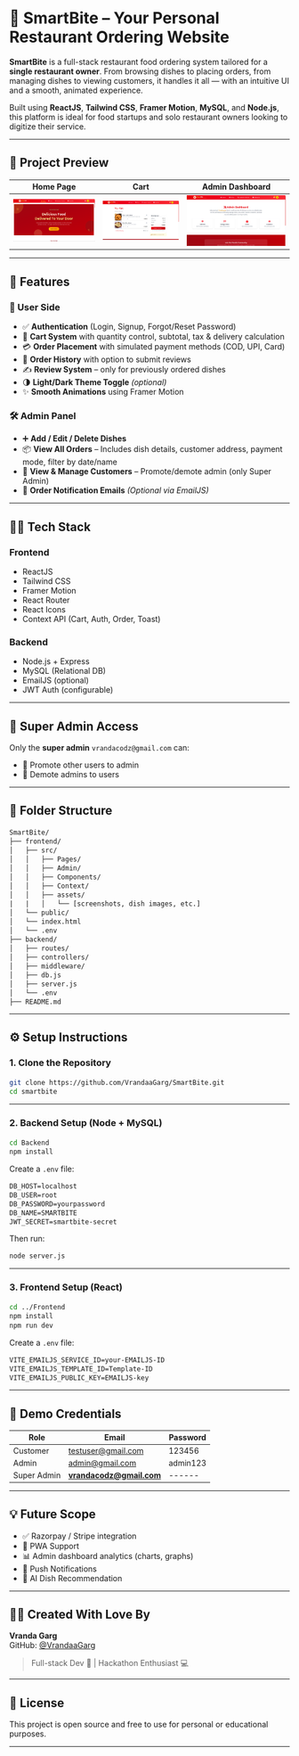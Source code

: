 # 🍔 SmartBite – Your Personal Restaurant Ordering Website

**SmartBite** is a full-stack restaurant food ordering system tailored for a **single restaurant owner**. From browsing dishes to placing orders, from managing dishes to viewing customers, it handles it all — with an intuitive UI and a smooth, animated experience.

Built using **ReactJS**, **Tailwind CSS**, **Framer Motion**, **MySQL**, and **Node.js**, this platform is ideal for food startups and solo restaurant owners looking to digitize their service.

---

## 📸 Project Preview

| Home Page | Cart | Admin Dashboard |
|-----------|------|------------------|
| ![Home](./Frontend/src/assets/home.png) | ![Cart](./Frontend/src/assets/cart.png) | ![Admin](./Frontend/src/assets/admin.png) |

---

## 🚀 Features

### 🧑 User Side
- ✅ **Authentication** (Login, Signup, Forgot/Reset Password)
- 🛒 **Cart System** with quantity control, subtotal, tax & delivery calculation
- 💳 **Order Placement** with simulated payment methods (COD, UPI, Card)
- 📜 **Order History** with option to submit reviews
- ✍️ **Review System** – only for previously ordered dishes
- 🌗 **Light/Dark Theme Toggle** *(optional)*
- ✨ **Smooth Animations** using Framer Motion

### 🛠️ Admin Panel
- ➕ **Add / Edit / Delete Dishes**
- 📦 **View All Orders** – Includes dish details, customer address, payment mode, filter by date/name
- 👥 **View & Manage Customers** – Promote/demote admin (only Super Admin)
- 📧 **Order Notification Emails** *(Optional via EmailJS)*

---

## 🧑‍💻 Tech Stack

### Frontend
- ReactJS
- Tailwind CSS
- Framer Motion
- React Router
- React Icons
- Context API (Cart, Auth, Order, Toast)

### Backend
- Node.js + Express
- MySQL (Relational DB)
- EmailJS (optional)
- JWT Auth (configurable)

---

## 🔐 Super Admin Access

Only the **super admin** `vrandacodz@gmail.com` can:
- 🔐 Promote other users to admin
- 🔐 Demote admins to users

---

## 📁 Folder Structure

```
SmartBite/
├── frontend/
│   ├── src/
│   │   ├── Pages/
│   │   ├── Admin/
│   │   ├── Components/
│   │   ├── Context/
│   │   ├── assets/
|   |   │   └── [screenshots, dish images, etc.]
│   └── public/
│   └── index.html
│   └── .env
├── backend/
│   ├── routes/
│   ├── controllers/
│   ├── middleware/
│   ├── db.js
│   ├── server.js
│   └── .env
├── README.md
```

---

## ⚙️ Setup Instructions

### 1. Clone the Repository

```bash
git clone https://github.com/VrandaaGarg/SmartBite.git
cd smartbite
```

---

### 2. Backend Setup (Node + MySQL)

```bash
cd Backend
npm install
```

Create a `.env` file:

```env
DB_HOST=localhost
DB_USER=root
DB_PASSWORD=yourpassword
DB_NAME=SMARTBITE
JWT_SECRET=smartbite-secret
```

Then run:

```bash
node server.js
```

---

### 3. Frontend Setup (React)

```bash
cd ../Frontend
npm install
npm run dev
```

Create a `.env` file:

```env
VITE_EMAILJS_SERVICE_ID=your-EMAILJS-ID
VITE_EMAILJS_TEMPLATE_ID=Template-ID
VITE_EMAILJS_PUBLIC_KEY=EMAILJS-key
```

---

## 🧪 Demo Credentials

| Role        | Email                    | Password   |
|-------------|--------------------------|------------|
| Customer    | testuser@gmail.com       | 123456     |
| Admin       | admin@gmail.com          | admin123   |
| Super Admin | **vrandacodz@gmail.com** |   ------   |

---

## 💡 Future Scope

- ✅ Razorpay / Stripe integration
- 📱 PWA Support
- 📊 Admin dashboard analytics (charts, graphs)
- 📲 Push Notifications
- 🤖 AI Dish Recommendation

---

## 🧑‍🍳 Created With Love By

**Vranda Garg**  
GitHub: [@VrandaaGarg](https://github.com/VrandaaGarg)

> Full-stack Dev 🍔 | Hackathon Enthusiast 💻 

---

## 📝 License

This project is open source and free to use for personal or educational purposes.

---
